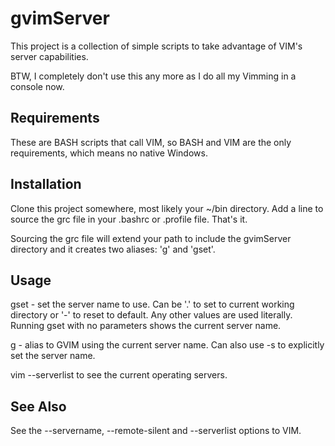 gvimServer
==========

This project is a collection of simple scripts to take advantage of VIM's server capabilities.

BTW, I completely don't use this any more as I do all my Vimming in a console now.

Requirements
------------

These are BASH scripts that call VIM, so BASH and VIM are the only requirements, which means no native Windows.

Installation
------------

Clone this project somewhere, most likely your ~/bin directory. Add a line to source the grc file in your .bashrc or .profile file. That's it.

Sourcing the grc file will extend your path to include the gvimServer directory and it creates two aliases: 'g' and 'gset'.

Usage
-----

gset - set the server name to use. Can be '.' to set to current working directory or '-' to reset to default. Any other values are used literally. Running gset with no parameters shows the current server name.

g - alias to GVIM using the current server name. Can also use -s to explicitly set the server name.

vim --serverlist to see the current operating servers.

See Also
--------

See the --servername, --remote-silent and --serverlist options to VIM.
